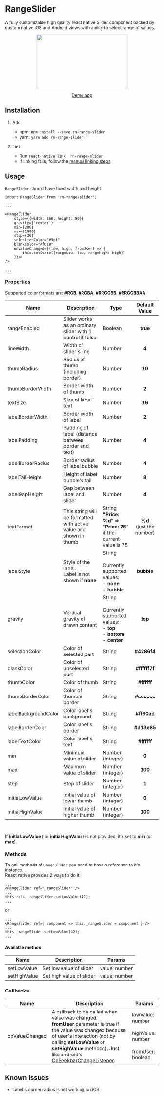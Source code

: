 # RangeSlider
A fully customizable high quality react native Slider component backed by custom native iOS and Android views with ability to select range of values.

<p align="center">
<img src="https://raw.githubusercontent.com/githuboftigran/rn-range-slider/master/demo.gif" width="298" height="176">
</p>

<p align="center">
<a href="https://github.com/githuboftigran/rn-widgets-demo">Demo app</a>
</p>

## Installation
1. Add

   * npm: `npm install --save rn-range-slider`
   * yarn: `yarn add rn-range-slider`

2. Link
   - Run `react-native link  rn-range-slider`
   - If linking fails, follow the
     [manual linking steps](https://facebook.github.io/react-native/docs/linking-libraries-ios.html#manual-linking)


## Usage

```RangeSlider``` should have fixed width and height.

```
import RangeSlider from 'rn-range-slider';

...

<RangeSlider
    style={{width: 160, height: 80}}
    gravity={'center'}
    min={200}
    max={1000}
    step={20}
    selectionColor="#3df"
    blankColor="#f618"
    onValueChanged={(low, high, fromUser) => {
        this.setState({rangeLow: low, rangeHigh: high})
    }}/>
/>

...
```

### Properties

Supported color formats are: **#RGB**, **#RGBA**, **#RRGGBB**, **#RRGGBBAA**


| Name |      Description      | Type | Default Value |
|----------|-----------------------|------|:-------------:|
| rangeEnabled | Slider works as an ordinary slider with 1 control if false | Boolean | **true** |
| lineWidth | Width of slider's line | Number | **4** |
| thumbRadius |  Radius of thumb (including border) | Number | **10** |
| thumbBorderWidth |  Border width of thumb | Number | **2** |
| textSize |  Size of label text | Number | **16** |
| labelBorderWidth |  Border width of label | Number | **2** |
| labelPadding |  Padding of label (distance between border and text) | Number | **4** |
| labelBorderRadius |  Border radius of label bubble | Number | **4** |
| labelTailHeight | Height of label bubble's tail | Number | **8** |
| labelGapHeight |  Gap between label and slider | Number | **4** |
| textFormat |  This string will be formatted with active value and shown in thumb | String<br/>**"Price: %d**" =><br/>"**Price: 75**"<br/>if the current value is 75 | **%d**<br/> (just the number) |
| labelStyle |  Style of the label.<br/>Label is not shown if **none** | String<br/><br/>Currently supported values:<br/>- **none**<br/>- **bubble** | **bubble** |
| gravity | Vertical gravity of drawn content | String<br/><br/>Currently supported values:<br/>- **top**<br/>- **bottom**<br/>- **center** | **top** |
| selectionColor |  Color of selected part | String | **#4286f4** |
| blankColor |  Color of unselected part | String | **#ffffff7f** |
| thumbColor |  Color of thumb | String | **#ffffff** |
| thumbBorderColor |  Color of thumb's border | String | **#cccccc** |
| labelBackgroundColor |  Color label's background | String | **#ff60ad** |
| labelBorderColor |  Color label's border | String | **#d13e85** |
| labelTextColor |  Color label's text | String | **#ffffff** |
| min |  Minimum value of slider | Number (integer) | **0** |
| max |  Maximum value of slider | Number (integer) | **100** |
| step |  Step of slider | Number (integer) | **1** |
| initialLowValue |  Initial value of lower thumb | Number (integer) | **0** |
| initialHighValue |  Initial value of higher thumb | Number (integer) | **100** |

<br/>

If **initialLowValue** ( or **initialHighValue**) is not provided, it's set to **min** (or **max**).

### Methods

To call methods of ```RangeSlider``` you need to have a reference to it's instance.<br/>
React native provides 2 ways to do it:

```
...
<RangeSlider ref="_rangeSlider" />
...
this.refs._rangeSlider.setLowValue(42);
...
```

or

```
...
<RangeSlider ref={ component => this._rangeSlider = component } />
...
this._rangeSlider.setLowValue(42);
...
```

#### Available methos

| Name |      Description      | Params |
|---|---|---|
| setLowValue | Set low value of slider | value: number |
| setHighValue | Set high value of slider | value: number |

### Callbacks

| Name |      Description    | Params |
|----------|---------------------|--------|
| onValueChanged | A callback to be called when value was changed.<br/>**fromUser** parameter is true if the value was changed because of user's interaction (not by calling **setLowValue** or **setHighValue** methods). Just like android's [OnSeekbarChangeListener](https://developer.android.com/reference/android/widget/SeekBar.OnSeekBarChangeListener). | lowValue: number<br/><br/>highValue: number<br/><br/>fromUser: boolean |

## Known issues
* Label's corner radius is not working on iOS
